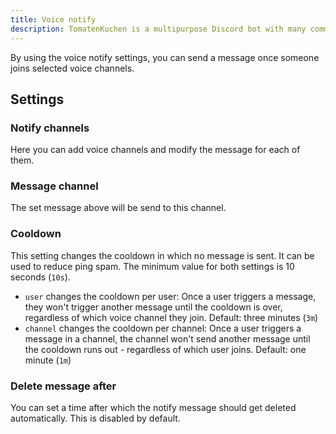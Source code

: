 ```yaml
---
title: Voice notify
description: TomatenKuchen is a multipurpose Discord bot with many common and innovative features for your server. Explains on how to set up voice notify messages.
---
```


By using the voice notify settings, you can send a message once someone joins selected voice channels.

## Settings

### Notify channels
Here you can add voice channels and modify the message for each of them.

### Message channel
The set message above will be send to this channel.

### Cooldown
This setting changes the cooldown in which no message is sent. It can be used to reduce ping spam. The minimum value for both settings is 10 seconds (`10s`).

- `user` changes the cooldown per user: Once a user triggers a message, they won't trigger another message until the cooldown is over, regardless of which voice channel they join. Default: three minutes (`3m`)
- `channel` changes the cooldown per channel: Once a user triggers a message in a channel, the channel won't send another message until the cooldown runs out - regardless of which user joins. Default: one minute (`1m`)

### Delete message after
You can set a time after which the notify message should get deleted automatically. This is disabled by default.

